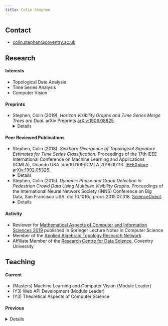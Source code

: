```yaml
---
title: Colin Stephen
---
```


## Contact

- [colin.stephen@coventry.ac.uk](mailto:colin.stephen@coventry.ac.uk)

## Research

#### Interests

- Topological Data Analysis
- Time Series Analysis
- Computer Vision

<script src="https://bibbase.org/show?bib=colinstephen.info/publications.bib&jsonp=1"></script>

#### Preprints

- Stephen, Colin (2019). _Horizon Visibility Graphs and Time Series Merge Trees are Dual._ arXiv Preprints [arXiv:1906.08825](https://arxiv.org/abs/1906.08825). <details> **Abstract:** In this paper we introduce the horizon visibility graph, a simple extension to the popular horizontal visibility graph representation of a time series, and show that it possesses a rigorous mathematical foundation in computational algebraic topology. This fills a longstanding gap in the literature on the horizontal visibility approach to nonlinear time series analysis which, despite a suite of successful applications across multiple domains, lacks a formal setting in which to prove general properties and develop natural extensions. The main finding is that horizon visibility graphs are dual to merge trees arising naturally over a filtered complex associated to a time series, while horizontal visibility graphs are weak duals of these trees. Immediate consequences include availability of tree-based reconstruction theorems, connections to results on the statistics of self-similar trees, and relations between visibility graphs and the emerging field of applied persistent homology. <br/><br/></details>

#### Peer Reviewed Publications

- Stephen, Colin (2018). _Sinkhorn Divergence of Topological Signature Estimates for Time Series Classification._ Proceedings of the 17th IEEE International Conference on Machine Learning and Applications (ICMLA), Orlando USA. doi:10.1109/ICMLA.2018.00113. [IEEEXplore](https://ieeexplore.ieee.org/abstract/document/8614138). [arXiv:1902.05326](https://arxiv.org/abs/1902.05326). <details> **Abstract:** Distinguishing between classes of time series sampled from dynamic systems is a common challenge in systems and control engineering, for example in the context of health monitoring, fault detection, and quality control. The challenge is increased when no underlying model of a system is known, measurement noise is present, and long signals need to be interpreted. In this paper we address these issues with a new non parametric classifier based on topological signatures. Our model learns classes as weighted kernel density estimates (KDEs) over persistent homology diagrams and predicts new trajectory labels using Sinkhorn divergences on the space of diagram KDEs to quantify proximity. We show that this approach accurately discriminates between states of chaotic systems that are close in parameter space, and its performance is robust to noise. <br/><br/></details>
- Stephen, Colin (2015). _Dynamic Phase and Group Detection in Pedestrian Crowd Data Using Multiplex Visibility Graphs._ Proceedings of the International Neural Network Society (INNS) Conference on Big Data, San Francisco USA. doi:10.1016/j.procs.2015.07.318. [ScienceDirect](http://www.sciencedirect.com/science/article/pii/S1877050915018219). <details> **Abstract:** We study pedestrian crowd dynamics and the detection of groups in a scene. We propose a novel method to analyse pedestrian trajectories by translating them to multiplex networks, whose properties can be studied using the tools of graph theory. Our results show that simple measures on the resulting multiplex graphs accurately reflect both the global dynamics and local clustering within scenes. <br/><br/></details>

#### Activity

- Reviewer for [Mathematical Aspects of Computer and Information Sciences 2019](http://macis2019.gtu.edu.tr/) published in Springer Lecture Notes in Computer Science
- Member of the [Applied Algebraic Topology Research Network](https://topology.ima.umn.edu/)
- Affiliate Member of the [Research Centre for Data Science](https://www.coventry.ac.uk/research/areas-of-research/centre-for-data-science/), Coventry University

## Teaching

#### Current

- (Masters) Machine Learning and Computer Vision (Module Leader)
- (Y3) Web API Development (Module Leader)
- (Y3) Theoretical Aspects of Computer Science


#### Previous

<details>

<h5>Coventry University</h5>

<ul>
  <li> M Machine Learning </li>
  <li> M Internet Systems Development </li>
  <li> 3 Open Source Development </li>
  <li> 3 Web API Development </li>
  <li> 2 Operating Systems, Security and Networks </li>
  <li> 2 Software Engineering </li>
  <li> 2 Data and Information Retrieval </li>
  <li> 2 Programming, Algorithms, and Data Structures </li>
  <li> 2 Developing the Modern Web </li>
  <li> 1 Computer Architecture and Networks </li>
  <li> 1 Current Technologies </li>
  <li> 1 Logic and Sets </li>
  <li> 1 Introduction to Computing </li>
</ul>

<h5>London School of Economics</h5>

<ul>
<li> M/3/2 Set Theory and Further Logic </li>
<li> 1 Logic </li>
</ul>

</details>
